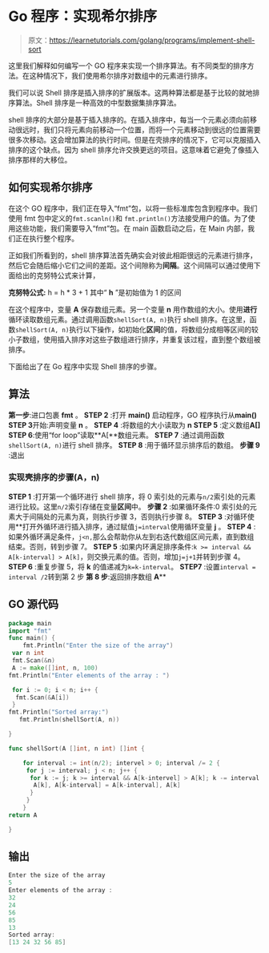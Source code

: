 # Go 程序：实现希尔排序

> 原文：<https://learnetutorials.com/golang/programs/implement-shell-sort>

这里我们解释如何编写一个 GO 程序来实现一个排序算法。有不同类型的排序方法。在这种情况下，我们使用希尔排序对数组中的元素进行排序。

我们可以说 Shell 排序是插入排序的扩展版本。这两种算法都是基于比较的就地排序算法。Shell 排序是一种高效的中型数据集排序算法。

shell 排序的大部分是基于插入排序的。在插入排序中，每当一个元素必须向前移动很远时，我们只将元素向前移动一个位置，而将一个元素移动到很远的位置需要很多次移动。这会增加算法的执行时间。但是在壳排序的情况下，它可以克服插入排序的这个缺点。因为 shell 排序允许交换更远的项目。这意味着它避免了像插入排序那样的大移位。

## 如何实现希尔排序

在这个 GO 程序中，我们正在导入“fmt”包，以将一些标准库包含到程序中。我们使用 fmt 包中定义的`fmt.scanln()`和 `fmt.println()`方法接受用户的值。为了使用这些功能，我们需要导入“fmt”包。在 main 函数启动之后，在 Main 内部，我们正在执行整个程序。

正如我们所看到的，shell 排序算法首先确实会对彼此相距很远的元素进行排序，然后它会随后缩小它们之间的差距。这个间隙称为**间隔**。这个间隔可以通过使用下面给出的克努特公式来计算，

**克努特公式:**
h = h * 3 + 1
其中“ **h** ”是初始值为 1 的区间

在这个程序中，变量 **A** 保存数组元素。另一个变量 **n** 用作数组的大小。使用**进行**循环读取数组元素。通过调用函数`shellSort(A, n)`执行 shell 排序。在这里，函数`shellSort(A, n)`执行以下操作，如初始化**区间**的值，将数组分成相等区间的较小子数组，使用插入排序对这些子数组进行排序，并重复该过程，直到整个数组被排序。

下面给出了在 Go 程序中实现 Shell 排序的步骤。

## 算法

**第一步**:进口包裹 **fmt** 。
**STEP 2** :打开 **main()** 启动程序，GO 程序执行从**main()**
**STEP 3**开始:声明变量 **n** 。
**STEP 4** :将数组的大小读取为 **n**
**STEP 5** :定义数组**A[]**
**STEP 6**:使用“for loop”读取**A[**数组元素。
**STEP 7** :通过调用函数`shellSort(A, n)`进行 shell 排序。
**STEP 8** :用于循环显示排序后的数组。
**步骤 9** :退出

### 实现壳排序的步骤(A，n)

**STEP 1** :打开第一个循环进行 shell 排序，将 0 索引处的元素与`n/2`索引处的元素进行比较。这里`n/2`索引存储在变量**区间**中。
**步骤 2** :如果循环条件:0 索引处的元素大于间隔处的元素为真，则执行步骤 3，否则执行步骤 8。
**STEP 3** :对循环使用**打开外循环进行插入排序，通过赋值`j=interval`使用循环变量 **j** 。
**STEP 4** :如果外循环满足条件，`j<n,`那么会帮助你从左到右迭代数组区间元素，直到数组结束。否则，转到步骤 7。
**STEP 5** :如果内环满足排序条件:`k >= interval && A[k-interval] > A[k]`，则交换元素的值。否则，增加`j=j+1`并转到步骤 4。
**STEP 6** :重复步骤 5，将 **k** 的值递减为`k=k-interval`。
**STEP7** :设置`interval = interval /2`转到第 2 步
**第 8 步**:返回排序数组 **A****

## GO 源代码

```go
package main
import "fmt"
func main() {
    fmt.Println("Enter the size of the array")
 var n int
 fmt.Scan(&n)
 A := make([]int, n, 100)
fmt.Println("Enter elements of the array : ")

 for i := 0; i < n; i++ {
  fmt.Scan(&A[i])
 }
fmt.Println("Sorted array:")
   fmt.Println(shellSort(A, n))

}

func shellSort(A []int, n int) []int {

    for interval := int(n/2); intervel > 0; interval /= 2 {
     for j := interval; j < n; j++ {
      for k := j; k >= interval && A[k-intervel] > A[k]; k -= interval {
       A[k], A[k-interval] = A[k-interval], A[k]
      }
     }
    }
return A

} 

```

## 输出

```go
Enter the size of the array
5
Enter elements of the array : 
32
24
56
85
13
Sorted array:
[13 24 32 56 85] 
```